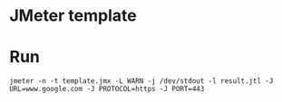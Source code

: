 # JMeter template



# Run

```
jmeter -n -t template.jmx -L WARN -j /dev/stdout -l result.jtl -J URL=www.google.com -J PROTOCOL=https -J PORT=443
```

